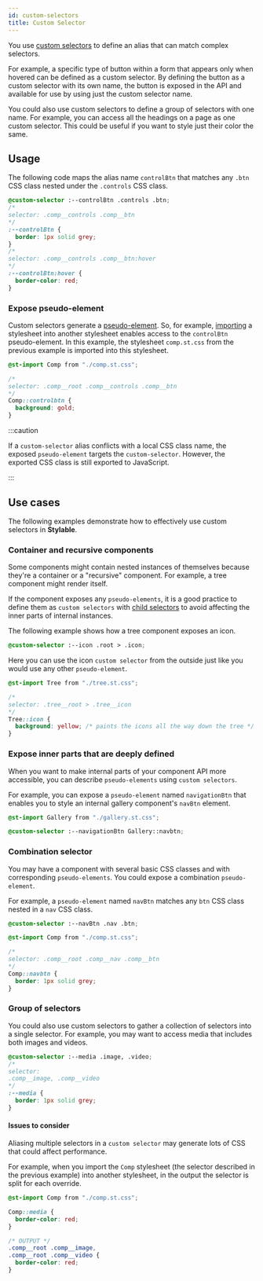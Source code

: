 ```yaml
---
id: custom-selectors
title: Custom Selector
---
```


You use [custom selectors](https://drafts.csswg.org/css-extensions/#custom-selectors) to define an alias that can match complex selectors.

For example, a specific type of button within a form that appears only when hovered can be defined as a custom selector. By defining the button as a custom selector with its own name, the button is exposed in the API and available for use by using just the custom selector name.

You could also use custom selectors to define a group of selectors with one name. For example, you can access all the headings on a page as one custom selector. This could be useful if you want to style just their color the same.

## Usage

The following code maps the alias name `controlBtn` that matches any `.btn` CSS class nested under the `.controls` CSS class.

```css title="comp.st.css"
@custom-selector :--controlBtn .controls .btn;
/* 
selector: .comp__controls .comp__btn 
*/
:--controlBtn {
  border: 1px solid grey;
}
/* 
selector: .comp__controls .comp__btn:hover 
*/
:--controlBtn:hover {
  border-color: red;
}
```

### Expose pseudo-element

Custom selectors generate a [pseudo-element](./pseudo-elements.md). So, for example, [importing](./imports.md) a stylesheet into another stylesheet enables access to the `controlBtn` pseudo-element. In this example, the stylesheet `comp.st.css` from the previous example is imported into this stylesheet.

```css title="page.st.css"
@st-import Comp from "./comp.st.css";

/*
selector: .comp__root .comp__controls .comp__btn
*/
Comp::controlbtn {
  background: gold;
}
```

:::caution

If a `custom-selector` alias conflicts with a local CSS class name, the exposed `pseudo-element` targets the `custom-selector`. However, the exported CSS class is still exported to JavaScript.

:::

## Use cases

The following examples demonstrate how to effectively use custom selectors in **Stylable**.

### Container and recursive components

Some components might contain nested instances of themselves because they're a container or a "recursive" component. For example, a tree component might render itself.

If the component exposes any `pseudo-elements`, it is a good practice to define them as `custom selectors` with [child selectors](https://developer.mozilla.org/en-US/docs/Web/CSS/Child_selectors) to avoid affecting the inner parts of internal instances.

The following example shows how a tree component exposes an icon.

```css title="tree.st.css"
@custom-selector :--icon .root > .icon;
```

Here you can use the icon `custom selector` from the outside just like you would use any other `pseudo-element`.

```css title="panel.st.css"
@st-import Tree from "./tree.st.css";

/*
selector: .tree__root > .tree__icon
*/
Tree::icon {
  background: yellow; /* paints the icons all the way down the tree */
}
```

### Expose inner parts that are deeply defined

When you want to make internal parts of your component API more accessible, you can describe `pseudo-elements` using `custom selectors`.

For example, you can expose a `pseudo-element` named `navigationBtn` that enables you to style an internal gallery component's `navBtn` element.

```css
@st-import Gallery from "./gallery.st.css";

@custom-selector :--navigationBtn Gallery::navbtn;
```

### Combination selector

You may have a component with several basic CSS classes and with corresponding `pseudo-elements`. You could expose a combination `pseudo-element`.

For example, a `pseudo-element` named `navBtn` matches any `btn` CSS class nested in a `nav` CSS class.

```css title="comp.st.css"
@custom-selector :--navBtn .nav .btn;
```

```css title="page.st.css"
@st-import Comp from "./comp.st.css";

/*
selector: .comp__root .comp__nav .comp__btn
*/
Comp::navbtn {
  border: 1px solid grey;
}
```

### Group of selectors

You could also use custom selectors to gather a collection of selectors into a single selector. For example, you may want to access media that includes both images and videos.

```css title="comp.st.css"
@custom-selector :--media .image, .video;
/*
selector: 
.comp__image, .comp__video 
*/
:--media {
  border: 1px solid grey;
}
```

#### Issues to consider

Aliasing multiple selectors in a `custom selector` may generate lots of CSS that could affect performance.

For example, when you import the `Comp` stylesheet (the selector described in the previous example) into another stylesheet, in the output the selector is split for each override.

```css title="page.st.css"
@st-import Comp from "./comp.st.css";

Comp::media {
  border-color: red;
}

/* OUTPUT */
.comp__root .comp__image,
.comp__root .comp__video {
  border-color: red;
}
```
